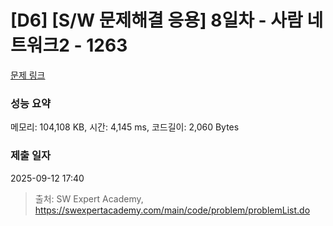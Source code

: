 # [D6] [S/W 문제해결 응용] 8일차 - 사람 네트워크2 - 1263 

[문제 링크](https://swexpertacademy.com/main/code/problem/problemDetail.do?contestProbId=AV18P2B6Iu8CFAZN) 

### 성능 요약

메모리: 104,108 KB, 시간: 4,145 ms, 코드길이: 2,060 Bytes

### 제출 일자

2025-09-12 17:40



> 출처: SW Expert Academy, https://swexpertacademy.com/main/code/problem/problemList.do